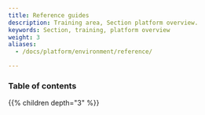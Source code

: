 ```yaml
---
title: Reference guides
description: Training area, Section platform overview.
keywords: Section, training, platform overview
weight: 3
aliases:
  - /docs/platform/environment/reference/

---
```


### Table of contents

{{% children depth="3" %}}